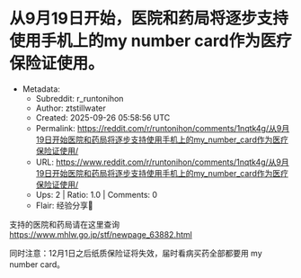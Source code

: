 # 从9月19日开始，医院和药局将逐步支持使用手机上的my number card作为医疗保险证使用。

- Metadata:
  - Subreddit: r_runtonihon
  - Author: ztstillwater
  - Created: 2025-09-26 05:58:56 UTC
  - Permalink: https://reddit.com/r/runtonihon/comments/1nqtk4g/从9月19日开始医院和药局将逐步支持使用手机上的my_number_card作为医疗保险证使用/
  - URL: https://www.reddit.com/r/runtonihon/comments/1nqtk4g/从9月19日开始医院和药局将逐步支持使用手机上的my_number_card作为医疗保险证使用/
  - Ups: 2 | Ratio: 1.0 | Comments: 0
  - Flair: 经验分享🤝


支持的医院和药局请在这里查询
<https://www.mhlw.go.jp/stf/newpage_63882.html>

同时注意：12月1日之后纸质保险证将失效，届时看病买药全部都要用 my number
card。

